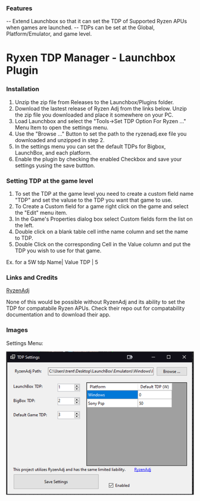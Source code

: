 ### Features

-- Extend Launchbox so that it can set the TDP of Supported Ryzen APUs when games are launched.
-- TDPs can be set at the Global, Platform/Emulator, and game level.

# Ryxen TDP Manager - Launchbox Plugin


### Installation

1.  Unzip the zip file from Releases to the Launchbox/Plugins folder.
1. Download the lastest release of Ryzen Adj from the links below. Unzip the zip file you downloaded and place it somewhere on your PC.
1. Load Launchbox and select the "Tools->Set TDP Option For Ryzen ..." Menu Item to open the settings menu.
1. Use the "Browse ..." Button to set the path to the ryzenadj.exe file you downloaded and unzipped in step 2.
1. In the settings menu you can set the default TDPs for Bigbox, LaunchBox, and each platform.
1. Enable the plugin by checking the enabled Checkbox and save your settings yusing the save buttton.


### Setting TDP at the game level
1. To set the TDP at the game level you need to create a custom field name "TDP" and set the valuse to the TDP you want that game to use.
1. To Create a Custom field for a game right click on the game and select the "Edit" menu item.
1. In the Game's Properties dialog box select Custom fields form the list on the left.
1. Double click on a blank table cell inthe name column and set the name to TDP.
1. Double Click on the corresponding Cell in the Value column and put the TDP you wish to use for that game.

Ex. for a 5W tdp
Name| Value
TDP   |   5   


### Links and Credits
[RyzenAdj](https://github.com/FlyGoat/RyzenAdj)

None of this would be possible without RyzenAdj and its ability to set the TDP for compatabile Ryzen APUs. Check their repo out for compatability documentation and to download their app.

### Images

Settings Menu:

![SettingsMenu](./settings.png)
